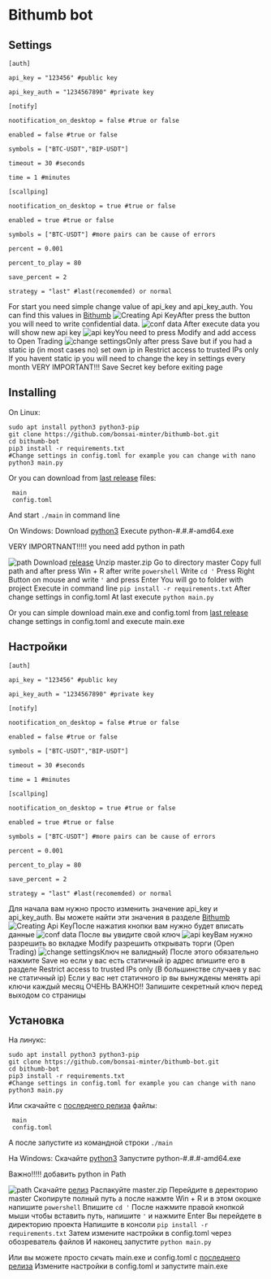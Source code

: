 # Bithumb bot

## Settings

    [auth]
    
    api_key = "123456" #public key
    
    api_key_auth = "1234567890" #private key
    
    [notify]
    
    nootification_on_desktop = false #true or false
    
    enabled = false #true or false
    
    symbols = ["BTC-USDT","BIP-USDT"]
    
    timeout = 30 #seconds
    
    time = 1 #minutes
    
    [scallping]
    
    nootification_on_desktop = true #true or false
    
    enabled = true #true or false
    
    symbols = ["BTC-USDT"] #more pairs can be cause of errors
    
    percent = 0.001
    
    percent_to_play = 80
    
    save_percent = 2
    
    strategy = "last" #last(recomemded) or normal
   For start you need simple change value of api_key and api_key_auth. You can find this values in [Bithumb](https://www.bithumb.pro/ru-ru/account/user/api-key/list)
   ![Creating Api Key](https://i.imgur.com/HJZBYdD.png)After press the button you will need to write confidential data.
   ![conf data](http://i.imgur.com/mJAtNNF.png)
   After execute data you will show new api key
   ![api key](http://i.imgur.com/MxLNWIx.png)You need to press Modify and add access to Open Trading
   ![change settings](http://i.imgur.com/vhpvTpv.png)Only after press Save but if you had a static ip (in most cases no) set own ip in Restrict access to trusted IPs only 
If you havent static ip you will need to change the key in settings every month
VERY IMPORTANT!!! Save Secret key before exiting page
## Installing
On Linux:

    sudo apt install python3 python3-pip
    git clone https://github.com/bonsai-minter/bithumb-bot.git
    cd bithumb-bot
    pip3 install -r requirements.txt
    #Change settings in config.toml for example you can change with nano
    python3 main.py
   Or you can download from [last release](https://github.com/bonsai-minter/bithumb-bot/releases) files:
 
     main
     config.toml

   And start `./main` in command line

On Windows:
	Download [python3](https://www.python.org/ftp/python/3.8.3/python-3.8.3-amd64.exe)
	Execute python-#.#.#-amd64.exe

VERY IMPORTNANT!!!!!
you need add python in path

![path](https://gblobscdn.gitbook.com/assets/-LrUFpF96No0YKIFuw-v/-LrUpjlwRU4LMTTiOpc1/-LrUr6Jvx8n2ZtZ_ht4M/Screenshot_9.png)
	Download [release](https://github.com/bonsai-minter/bithumb-bot/archive/master.zip)
	Unzip master.zip
	Go to directory master
	Copy full path and after press Win + R after write `powershell`
	Write `cd '` Press Right Button on mouse and write `'` and press Enter
	You will go to folder with project
	Execute in command line `pip install -r requirements.txt`
	After change settings in config.toml
	At last execute `python main.py`

Or you can simple download main.exe and config.toml from [last release](https://github.com/bonsai-minter/bithumb-bot/releases) 
change settings in config.toml and execute main.exe

    

## Настройки

    [auth]
    
    api_key = "123456" #public key
    
    api_key_auth = "1234567890" #private key
    
    [notify]
    
    nootification_on_desktop = false #true or false
    
    enabled = false #true or false
    
    symbols = ["BTC-USDT","BIP-USDT"]
    
    timeout = 30 #seconds
    
    time = 1 #minutes
    
    [scallping]
    
    nootification_on_desktop = true #true or false
    
    enabled = true #true or false
    
    symbols = ["BTC-USDT"] #more pairs can be cause of errors
    
    percent = 0.001
    
    percent_to_play = 80
    
    save_percent = 2
    
    strategy = "last" #last(recomemded) or normal
   Для начала вам нужно просто изменить значение api_key и api_key_auth. Вы можете найти эти значения в разделе [Bithumb](https://www.bithumb.pro/ru-ru/account/user/api-key/list)
   ![Creating Api Key](https://i.imgur.com/HJZBYdD.png)После нажатия кнопки вам нужно будет вписать данные
   ![conf data](http://i.imgur.com/mJAtNNF.png)
После вы увидите свой ключ
   ![api key](http://i.imgur.com/MxLNWIx.png)Вам нужно разрешить во вкладке Modify разрешить открывать торги (Open Trading)
   ![change settings](http://i.imgur.com/vhpvTpv.png)Ключ не валидный)
После этого обязательно нажмите Save но если у вас есть статичный ip адрес впишите его в разделе Restrict access to trusted IPs only (В большинстве случаев у вас не статичный ip) Если у вас нет статичного ip вы вынуждены менять api ключи каждый месяц
ОЧЕНЬ ВАЖНО!! Запишите секретный ключ перед выходом со страницы
## Установка
На линукс:

    sudo apt install python3 python3-pip
    git clone https://github.com/bonsai-minter/bithumb-bot.git
    cd bithumb-bot
    pip3 install -r requirements.txt
    #Change settings in config.toml for example you can change with nano
    python3 main.py
  Или скачайте с [последнего релиза](https://github.com/bonsai-minter/bithumb-bot/releases) файлы:
 
     main
     config.toml

   А после запустите из командной строки `./main` 

На Windows:
	Скачайте [python3](https://www.python.org/ftp/python/3.8.3/python-3.8.3-amd64.exe)
	Запустите python-#.#.#-amd64.exe

Важно!!!!! добавить python in Path

![path](https://gblobscdn.gitbook.com/assets/-LrUFpF96No0YKIFuw-v/-LrUpjlwRU4LMTTiOpc1/-LrUr6Jvx8n2ZtZ_ht4M/Screenshot_9.png)
	Скачайте [релиз](https://github.com/bonsai-minter/bithumb-bot/archive/master.zip)
	Распакуйте master.zip
	Перейдите в деректорию master
	Скопируте полный путь а после нажмте Win + R и в этом окошке напишите `powershell`
Впишите  `cd '` После нажмите правой кнопкой мыши чтобы вставить путь, напишите `'` и нажмите Enter
	Вы перейдете в директорию проекта
	Напишите в консоли `pip install -r requirements.txt`
	Затем измените настройки в config.toml через обозреватель файлов
	И наконец запустите `python main.py`

Или вы можете просто скчать main.exe и config.toml с [последнего релиза](https://github.com/bonsai-minter/bithumb-bot/releases) 
Измените настройки в config.toml и запустите main.exe
